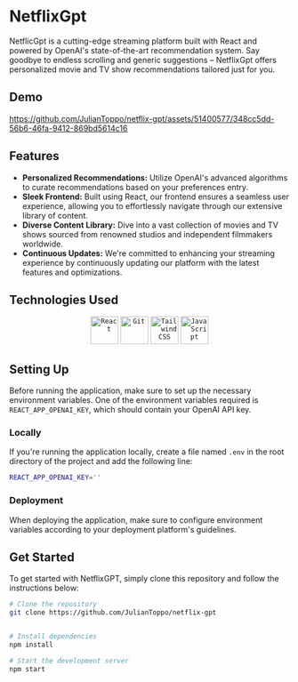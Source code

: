 # NetflixGpt

NetflicGpt is a cutting-edge streaming platform built with React and powered by OpenAI's state-of-the-art recommendation system. Say goodbye to endless scrolling and generic suggestions – NetflixGpt offers personalized movie and TV show recommendations tailored just for you.

## Demo  

https://github.com/JulianToppo/netflix-gpt/assets/51400577/348cc5dd-56b6-46fa-9412-869bd5614c16

## Features

- **Personalized Recommendations:** Utilize OpenAI's advanced algorithms to curate recommendations based on your preferences entry.
- **Sleek Frontend:** Built using React, our frontend ensures a seamless user experience, allowing you to effortlessly navigate through our extensive library of content.
- **Diverse Content Library:** Dive into a vast collection of movies and TV shows sourced from renowned studios and independent filmmakers worldwide.
- **Continuous Updates:** We're committed to enhancing your streaming experience by continuously updating our platform with the latest features and optimizations.

## Technologies Used
<div align="center">
	<code><img width="50" src="https://user-images.githubusercontent.com/25181517/183897015-94a058a6-b86e-4e42-a37f-bf92061753e5.png" alt="React" title="React"/></code>
	<code><img width="50" src="https://user-images.githubusercontent.com/25181517/192108372-f71d70ac-7ae6-4c0d-8395-51d8870c2ef0.png" alt="Git" title="Git"/></code>
	<code><img width="50" src="https://user-images.githubusercontent.com/25181517/202896760-337261ed-ee92-4979-84c4-d4b829c7355d.png" alt="Tailwind CSS" title="Tailwind CSS"/></code>
	<code><img width="50" src="https://user-images.githubusercontent.com/25181517/117447155-6a868a00-af3d-11eb-9cfe-245df15c9f3f.png" alt="JavaScript" title="JavaScript"/></code>
</div>

## Setting Up

Before running the application, make sure to set up the necessary environment variables. One of the environment variables required is `REACT_APP_OPENAI_KEY`, which should contain your OpenAI API key. 

### Locally

If you're running the application locally, create a file named `.env` in the root directory of the project and add the following line:
```bash
REACT_APP_OPENAI_KEY=''

```

### Deployment

When deploying the application, make sure to configure environment variables according to your deployment platform's guidelines. 

  
## Get Started

To get started with NetflixGPT, simply clone this repository and follow the instructions below:

```bash
# Clone the repository
git clone https://github.com/JulianToppo/netflix-gpt


# Install dependencies
npm install

# Start the development server
npm start



